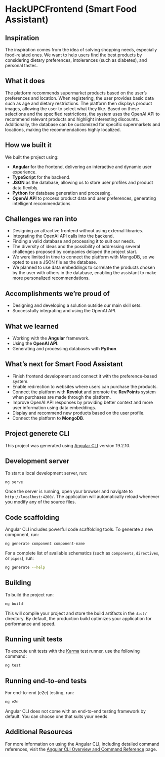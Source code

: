 # HackUPCFrontend (Smart Food Assistant)

## Inspiration

The inspiration comes from the idea of solving shopping needs, especially food-related ones. We want to help users find the best products by considering dietary preferences, intolerances (such as diabetes), and personal tastes.

## What it does

The platform recommends supermarket products based on the user’s preferences and location. When registering, the user provides basic data such as age and dietary restrictions. The platform then displays product images, allowing the user to select what they like. Based on these selections and the specified restrictions, the system uses the OpenAI API to recommend relevant products and highlight interesting discounts. Additionally, the database can be customized for specific supermarkets and locations, making the recommendations highly localized.

## How we built it

We built the project using:

- **Angular** for the frontend, delivering an interactive and dynamic user experience.
- **TypeScript** for the backend.
- **JSON** as the database, allowing us to store user profiles and product data flexibly.
- **Python** for database generation and processing.
- **OpenAI API** to process product data and user preferences, generating intelligent recommendations.

## Challenges we ran into

- Designing an attractive frontend without using external libraries.
- Integrating the OpenAI API calls into the backend.
- Finding a valid database and processing it to suit our needs.
- The diversity of ideas and the possibility of addressing several challenges proposed by companies delayed the project start.
- We were limited in time to connect the platform with MongoDB, so we opted to use a JSON file as the database.
- We planned to use data embeddings to correlate the products chosen by the user with others in the database, enabling the assistant to make more personalized recommendations.

## Accomplishments we’re proud of

- Designing and developing a solution outside our main skill sets.
- Successfully integrating and using the OpenAI API.

## What we learned

- Working with the **Angular** framework.
- Using the **OpenAI API**.
- Generating and processing databases with **Python**.

## What’s next for Smart Food Assistant

- Finish frontend development and connect it with the preference-based system.
- Enable redirection to websites where users can purchase the products.
- Connect the platform with **Revolut** and promote the **RevPoints** system when purchases are made through the platform.
- Improve OpenAI API responses by providing better context and more user information using data embeddings.
- Display and recommend new products based on the user profile.
- Connect the platform to **MongoDB**.

## Project generete CLI

This project was generated using [Angular CLI](https://github.com/angular/angular-cli) version 19.2.10.

## Development server

To start a local development server, run:

```bash
ng serve
```

Once the server is running, open your browser and navigate to `http://localhost:4200/`. The application will automatically reload whenever you modify any of the source files.

## Code scaffolding

Angular CLI includes powerful code scaffolding tools. To generate a new component, run:

```bash
ng generate component component-name
```

For a complete list of available schematics (such as `components`, `directives`, or `pipes`), run:

```bash
ng generate --help
```

## Building

To build the project run:

```bash
ng build
```

This will compile your project and store the build artifacts in the `dist/` directory. By default, the production build optimizes your application for performance and speed.

## Running unit tests

To execute unit tests with the [Karma](https://karma-runner.github.io) test runner, use the following command:

```bash
ng test
```

## Running end-to-end tests

For end-to-end (e2e) testing, run:

```bash
ng e2e
```

Angular CLI does not come with an end-to-end testing framework by default. You can choose one that suits your needs.

## Additional Resources

For more information on using the Angular CLI, including detailed command references, visit the [Angular CLI Overview and Command Reference](https://angular.dev/tools/cli) page.
